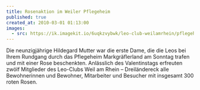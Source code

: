 ```yaml
---
title: Rosenaktion im Weiler Pflegeheim
published: true
created_at: 2010-03-01 01:13:00
images:
  - src: https://ik.imagekit.io/6uqkzvybwk/leo-club-weilamrhein/pflegeheim/03-01.jpg
---
```


Die neunzigjährige Hildegard Mutter war die erste Dame, die die Leos bei Ihrem Rundgang durch das Pflegeheim Markgräflerland am Sonntag trafen und mit einer Rose beschenkten. Anlässlich des Valentinstags erfreuten zwölf Mitglieder des Leo-Clubs Weil am Rhein – Dreiländereck alle Bewohnerinnen und Bewohner, Mitarbeiter und Besucher mit insgesamt 300 roten Rosen.
